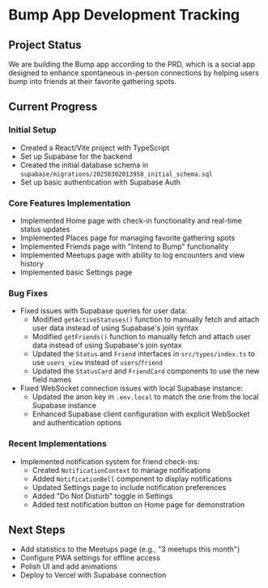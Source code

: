 # Bump App Development Tracking

## Project Status

We are building the Bump app according to the PRD, which is a social app designed to enhance spontaneous in-person connections by helping users bump into friends at their favorite gathering spots.

## Current Progress

### Initial Setup
- Created a React/Vite project with TypeScript
- Set up Supabase for the backend
- Created the initial database schema in `supabase/migrations/20250302013958_initial_schema.sql`
- Set up basic authentication with Supabase Auth

### Core Features Implementation
- Implemented Home page with check-in functionality and real-time status updates
- Implemented Places page for managing favorite gathering spots
- Implemented Friends page with "Intend to Bump" functionality
- Implemented Meetups page with ability to log encounters and view history
- Implemented basic Settings page

### Bug Fixes
- Fixed issues with Supabase queries for user data:
  - Modified `getActiveStatuses()` function to manually fetch and attach user data instead of using Supabase's join syntax
  - Modified `getFriends()` function to manually fetch and attach user data instead of using Supabase's join syntax
  - Updated the `Status` and `Friend` interfaces in `src/types/index.ts` to use `users_view` instead of `users`/`friend`
  - Updated the `StatusCard` and `FriendCard` components to use the new field names
- Fixed WebSocket connection issues with local Supabase instance:
  - Updated the anon key in `.env.local` to match the one from the local Supabase instance
  - Enhanced Supabase client configuration with explicit WebSocket and authentication options

### Recent Implementations
- Implemented notification system for friend check-ins:
  - Created `NotificationContext` to manage notifications
  - Added `NotificationBell` component to display notifications
  - Updated Settings page to include notification preferences
  - Added "Do Not Disturb" toggle in Settings
  - Added test notification button on Home page for demonstration

## Next Steps
- Add statistics to the Meetups page (e.g., "3 meetups this month")
- Configure PWA settings for offline access
- Polish UI and add animations
- Deploy to Vercel with Supabase connection